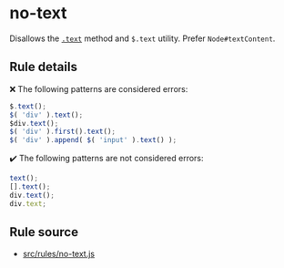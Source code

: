 # no-text

Disallows the [`.text`](https://api.jquery.com/text/) method and `$.text` utility. Prefer `Node#textContent`.

## Rule details

❌ The following patterns are considered errors:
```js
$.text();
$( 'div' ).text();
$div.text();
$( 'div' ).first().text();
$( 'div' ).append( $( 'input' ).text() );
```

✔️ The following patterns are not considered errors:
```js
text();
[].text();
div.text();
div.text;
```

## Rule source

* [src/rules/no-text.js](/src/rules/no-text.js)
